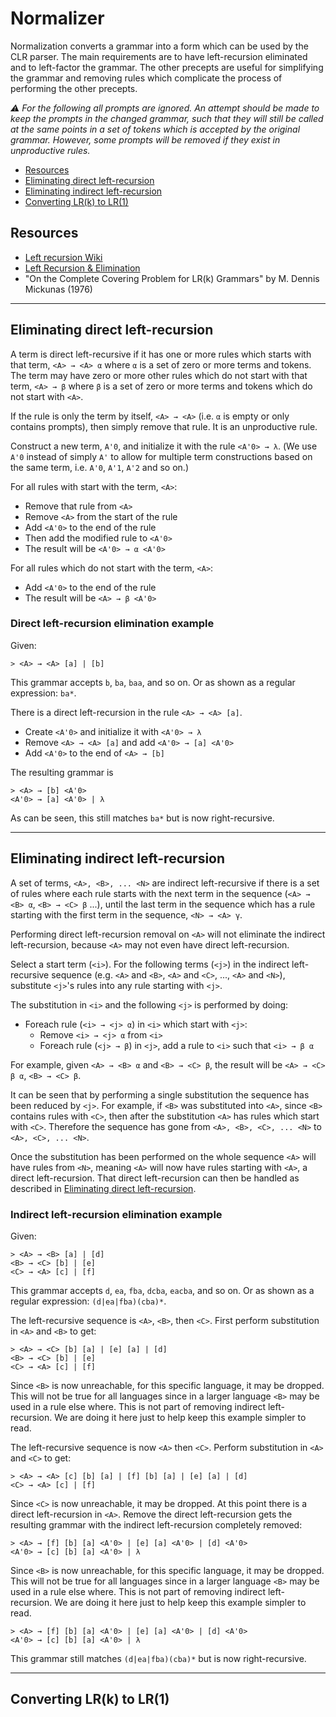 ﻿# Normalizer

Normalization converts a grammar into a form which can be used by the CLR parser.
The main requirements are to have left-recursion eliminated and to left-factor the grammar.
The other precepts are useful for simplifying the grammar and removing rules which
complicate the process of performing the other precepts.

_:warning: For the following all prompts are ignored. An attempt should be made to
keep the prompts in the changed grammar,
such that they will still be called at the same points in a set of tokens which
is accepted by the original grammar.
However, some prompts will be removed if they exist in unproductive rules._

- [Resources](#resources)
- [Eliminating direct left-recursion](#eliminating-direct-left-recursion)
- [Eliminating indirect left-recursion](#eliminating-indirect-left-recursion)
- [Converting LR(k) to LR(1)](#converting-lrk-to-lr1)

## Resources

- [Left recursion Wiki](https://handwiki.org/wiki/Left_recursion)
- [Left Recursion & Elimination](https://www.gatevidyalay.com/left-recursion-left-recursion-elimination/)
- "On the Complete Covering Problem for LR(k) Grammars" by M. Dennis Mickunas (1976)

---

## Eliminating direct left-recursion

A term is direct left-recursive if it has one or more rules which starts with that term,
`<A> → <A> α` where `α` is a set of zero or more terms and tokens.
The term may have zero or more other rules which do not start with that term,
`<A> → β` where `β` is a set of zero or more terms and tokens which do not start with `<A>`.

If the rule is only the term by itself, `<A> → <A>` (i.e. `α` is empty or only contains prompts),
then simply remove that rule. It is an unproductive rule.

Construct a new term, `A'0`, and initialize it with the rule `<A'0> → λ`.
(We use `A'0` instead of simply `A'` to allow for multiple term constructions
based on the same term, i.e. `A'0`, `A'1`, `A'2` and so on.)

For all rules with start with the term, `<A>`:

- Remove that rule from `<A>`
- Remove `<A>` from the start of the rule
- Add `<A'0>` to the end of the rule
- Then add the modified rule to `<A'0>`
- The result will be `<A'0> → α <A'0>`

For all rules which do not start with the term, `<A>`:

- Add `<A'0>` to the end of the rule
- The result will be `<A> → β <A'0>`

### Direct left-recursion elimination example

Given:

```plain
> <A> → <A> [a] | [b]
```

This grammar accepts `b`, `ba`, `baa`, and so on.
Or as shown as a regular expression: `ba*`.

There is a direct left-recursion in the rule `<A> → <A> [a]`.

- Create `<A'0>` and initialize it with `<A'0> → λ`
- Remove `<A> → <A> [a]` and add `<A'0> → [a] <A'0>`
- Add `<A'0>` to the end of `<A> → [b]`

The resulting grammar is

```plain
> <A> → [b] <A'0>
<A'0> → [a] <A'0> | λ
```

As can be seen, this still matches `ba*` but is now right-recursive.

---

## Eliminating indirect left-recursion

A set of terms, `<A>, <B>, ... <N>` are indirect left-recursive if there is a set of rules where
each rule starts with the next term in the sequence (`<A> → <B> α`, `<B> → <C> β` ...),
until the last term in the sequence which has a rule starting with the first term in the sequence,
`<N> → <A> γ`.

Performing direct left-recursion removal on `<A>` will not eliminate the indirect left-recursion,
because `<A>` may not even have direct left-recursion.

Select a start term (`<i>`). For the following terms (`<j>`) in the indirect left-recursive sequence
(e.g. `<A>` and `<B>`, `<A>` and `<C>`, ..., `<A>` and `<N>`),
substitute `<j>`'s rules into any rule starting with `<j>`.

The substitution in `<i>` and the following `<j>` is performed by doing:

- Foreach rule (`<i> → <j> α`) in `<i>` which start with `<j>`:
  - Remove `<i> → <j> α` from `<i>`
  - Foreach rule (`<j> → β`) in `<j>`, add a rule to `<i>` such that `<i> → β α`

For example, given `<A> → <B> α` and `<B> → <C> β`, the result will be `<A> → <C> β α`, `<B> → <C> β`.

It can be seen that by performing a single substitution the sequence has been reduced by `<j>`.
For example, if `<B>` was substituted into `<A>`, since `<B>` contains rules with `<C>`,
then after the substitution `<A>` has rules which start with `<C>`.
Therefore the sequence has gone from `<A>, <B>, <C>, ... <N>` to `<A>, <C>, ... <N>`.

Once the substitution has been performed on the whole sequence `<A>` will have rules from `<N>`,
meaning `<A>` will now have rules starting with `<A>`, a direct left-recursion.
That direct left-recursion can then be handled as described
in [Eliminating direct left-recursion](#eliminating-direct-left-recursion).

### Indirect left-recursion elimination example

Given:

```plain
> <A> → <B> [a] | [d]
<B> → <C> [b] | [e]
<C> → <A> [c] | [f]
```

This grammar accepts `d`, `ea`, `fba`, `dcba`, `eacba`, and so on.
Or as shown as a regular expression: `(d|ea|fba)(cba)*`.

The left-recursive sequence is `<A>`, `<B>`, then `<C>`.
First perform substitution in `<A>` and `<B>` to get:

```plain
> <A> → <C> [b] [a] | [e] [a] | [d]
<B> → <C> [b] | [e]
<C> → <A> [c] | [f]
```

Since `<B>` is now unreachable, for this specific language, it may be dropped.
This will not be true for all languages since in a larger language `<B>`
may be used in a rule else where. This is not part of removing indirect left-recursion.
We are doing it here just to help keep this example simpler to read.

The left-recursive sequence is now `<A>` then `<C>`.
Perform substitution in `<A>` and `<C>` to get:

```plain
> <A> → <A> [c] [b] [a] | [f] [b] [a] | [e] [a] | [d]
<C> → <A> [c] | [f]
```

Since `<C>` is now unreachable, it may be dropped.
At this point there is a direct left-recursion in `<A>`.
Remove the direct left-recursion gets the resulting grammar
with the indirect left-recursion completely removed:

```plain
> <A> → [f] [b] [a] <A'0> | [e] [a] <A'0> | [d] <A'0>
<A'0> → [c] [b] [a] <A'0> | λ
```

Since `<B>` is now unreachable, for this specific language, it may be dropped.
This will not be true for all languages since in a larger language `<B>`
may be used in a rule else where. This is not part of removing indirect left-recursion.
We are doing it here just to help keep this example simpler to read.

```plain
> <A> → [f] [b] [a] <A'0> | [e] [a] <A'0> | [d] <A'0>
<A'0> → [c] [b] [a] <A'0> | λ
```

This grammar still matches `(d|ea|fba)(cba)*` but is now right-recursive.

---

## Converting LR(k) to LR(1)



